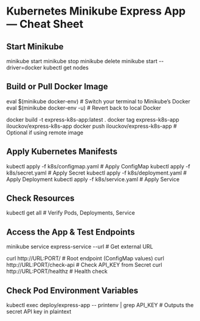# Kubernetes Minikube Express App — Cheat Sheet

Start Minikube 
--------------------------------------------------------------------
minikube start
minikube stop
minikube delete
minikube start --driver=docker
kubectl get nodes

Build or Pull Docker Image 
--------------------------------------------------------------------
eval $(minikube docker-env)             # Switch your terminal to Minikube’s Docker
eval $(minikube docker-env -u)          # Revert back to local Docker

docker build -t express-k8s-app:latest .
docker tag express-k8s-app ilouckov/express-k8s-app
docker push ilouckov/express-k8s-app    # Optional if using remote image

Apply Kubernetes Manifests 
--------------------------------------------------------------------
kubectl apply -f k8s/configmap.yaml     # Apply ConfigMap 
kubectl apply -f k8s/secret.yaml        # Apply Secret 
kubectl apply -f k8s/deployment.yaml    # Apply Deployment 
kubectl apply -f k8s/service.yaml       # Apply Service 

Check Resources 
--------------------------------------------------------------------
kubectl get all                         # Verify Pods, Deployments, Service

Access the App & Test Endpoints
--------------------------------------------------------------------
minikube service express-service --url  # Get external URL

curl http://URL:PORT/                   # Root endpoint (ConfigMap values)
curl http://URL:PORT/check-api          # Check API_KEY from Secret
curl http://URL:PORT/healthz            # Health check

Check Pod Environment Variables 
--------------------------------------------------------------------
kubectl exec deploy/express-app -- printenv | grep API_KEY  # Outputs the secret API key in plaintext

